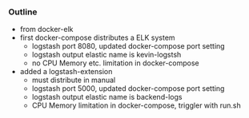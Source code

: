 

### Outline
* from docker-elk
* first docker-compose distributes a ELK system
  - logstash port 8080, updated docker-compose port setting
  - logstash output elastic name is kevin-logstsh
  - no CPU Memory etc. limitation in docker-compose
* added a logstash-extension
  - must distribute in manual
  - logstash port 5000, updated docker-compose port setting
  - logstash output elastic name is backend-logs
  - CPU Memory limitation in docker-compose, triggler with run.sh